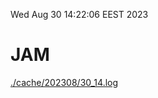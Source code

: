 Wed Aug 30 14:22:06 EEST 2023
# JAM
<a href='./cache/202308/30_14.log'>./cache/202308/30_14.log</a>
